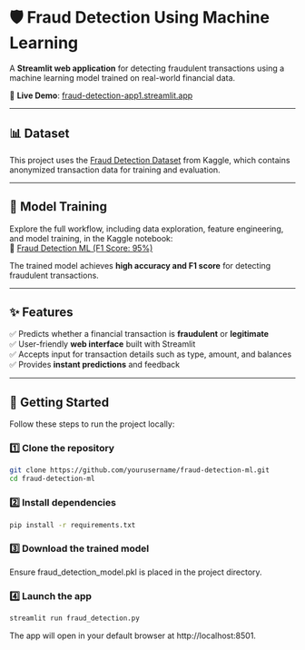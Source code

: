 # 🛡️ Fraud Detection Using Machine Learning

A **Streamlit web application** for detecting fraudulent transactions using a machine learning model trained on real-world financial data.  

🎯 **Live Demo**: [fraud-detection-app1.streamlit.app](https://fraud-detection-app1.streamlit.app/)  

---

## 📊 Dataset

This project uses the [Fraud Detection Dataset](https://www.kaggle.com/datasets/amanalisiddiqui/fraud-detection-dataset) from Kaggle, which contains anonymized transaction data for training and evaluation.

---

## 🧠 Model Training

Explore the full workflow, including data exploration, feature engineering, and model training, in the Kaggle notebook:  
📓 [Fraud Detection ML (F1 Score: 95%)](https://www.kaggle.com/code/gamalosama/fraud-detection-ml-f1-score-95)

The trained model achieves **high accuracy and F1 score** for detecting fraudulent transactions.

---

## ✨ Features

✅ Predicts whether a financial transaction is **fraudulent** or **legitimate**  
✅ User-friendly **web interface** built with Streamlit  
✅ Accepts input for transaction details such as type, amount, and balances  
✅ Provides **instant predictions** and feedback  

---

## 🚀 Getting Started

Follow these steps to run the project locally:

### 1️⃣ Clone the repository
```bash
git clone https://github.com/yourusername/fraud-detection-ml.git
cd fraud-detection-ml
```

### 2️⃣ Install dependencies
```bash
pip install -r requirements.txt
```

### 3️⃣ Download the trained model
Ensure fraud_detection_model.pkl is placed in the project directory.

### 4️⃣ Launch the app
```bash
streamlit run fraud_detection.py
```
The app will open in your default browser at http://localhost:8501.
